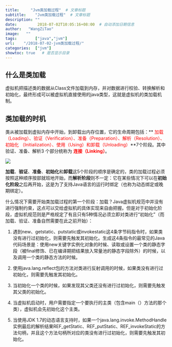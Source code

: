 ```yaml
---
title:     "Jvm类加载过程"  # 文章标题
subtitle:    "Jvm类加载过程"  # 文章标题
description: ""
date:         2018-07-02T10:05:16+08:00  # 自动添加日期信息
author:   "WangZiTao"
image:   ""
tags:        ["java","jvm"]
url:    "/2018-07-02-jvm类加载过程/"
categories:  ["jvm"]
showtoc: true   # 是否显示目录
---
```


## 什么是类加载

虚拟机把描述类的数据从Class文件加载到内存，并对数据进行校验、转换解析和初始化，最终形成可以被虚拟机直接使用的java类型，这就是虚拟机的类加载机制。

## 类加载的时机

类从被加载到虚拟内存中开始，到卸载出内存位置，它的生命周期包括：**<font color = "red"> 加载
（Loading）、验证（Verification）、准备（Preparation）、解析（Resolution）、初始化
（Initialization）、使用（Using）和卸载（Unloading）</font>**7个阶段。其中验证、准备、解析3
个部分统称为 **<font color = "red">连接（Linking）</font>**。

![](https://wangzitao-blog.oss-cn-hangzhou.aliyuncs.com/19/09/01/1.png)

**加载**、**验证**、**准备**、**初始化**和**卸载**这5个阶段的顺序是确定的，类的加载过程必须按照这种顺序按部就班地开始，而**解析阶段**则不一定：它在某些情况下可以在**初始化阶段**之后再开始，这是为了支持Java语言的运行时绑定（也称为动态绑定或晚期绑定）。

什么情况下需要开始类加载过程的第一个阶段：加载？Java虚拟机规范中并没有进行强制约束，这点可以交给虚拟机的具体实现来自由把握。但是对于初始化阶段，虚拟机规范则是严格规定了有且只有5种情况必须立即对类进行“初始化”（而加载、验证、准备自然需要在此之前开始）：

1. 遇到new、getstatic、putstatic或invokestatic这4条字节码指令时，如果类没有进行过初始化，则需要先触发其初始化。生成这4条指令的最常见的Java代码场景是：使用new关键字实例化对象的时候、读取或设置一个类的静态字段（被final修饰、已在编译期把结果放入常量池的静态字段除外）的时候，以及调用一个类的静态方法的时候。

2. 使用java.lang.reflect包的方法对类进行反射调用的时候，如果类没有进行过初始化，则需要先触发其初始化。

3. 当初始化一个类的时候，如果发现其父类还没有进行过初始化，则需要先触发其父类的初始化。

4. 当虚拟机启动时，用户需要指定一个要执行的主类（包含main（）方法的那个类），虚拟机会先初始化这个主类。

5. 当使用JDK 1.7的动态语言支持时，如果一个java.lang.invoke.MethodHandle实例最后的解析结果REF_getStatic、REF_putStatic、REF_invokeStatic的方法句柄，并且这个方法句柄所对应的类没有进行过初始化，则需要先触发其初始化。